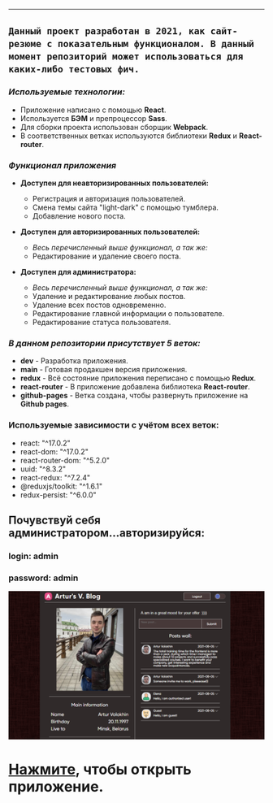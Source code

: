 ***
## `Данный проект разработан в 2021, как сайт-резюме с показательным функционалом. В данный момент репозиторий может использоваться для каких-либо тестовых фич.`

### *Используемые технологии:*

* Приложение написано с помощью **React**.
* Используется **БЭМ** и препроцессор **Sass**.
* Для сборки проекта использован сборщик **Webpack**.
* В соответственных ветках используются библиотеки **Redux** и **React-router**.

### *Функционал приложения*
- **Доступен для неавторизированных пользователей:**
    - Регистрация и авторизация пользователей.
    - Смена темы сайта "light-dark" с помощью тумблера.
    - Добавление нового поста.

- **Доступен для авторизированных пользователей:**
    - *Весь перечисленный выше функционал, а так же:*
    - Редактирование и удаление своего поста.
    
- **Доступен для администратора:**
    - *Весь перечисленный выше функционал, а так же:*
    - Удаление и редактирование любых постов.
    - Удаление всех постов одновременно.
    - Редактирование главной информации о пользователе.
    - Редактирование статуса пользователя.

### *В данном репозитории присутствует 5 веток:*

* **dev** - Разработка приложения.
* **main** - Готовая продакшен версия приложения. 
* **redux** - Всё состояние приложения переписано с помощью **Redux**.
* **react-router** - В приложение добавлена библиотека **React-router**.
* **github-pages** - Ветка создана, чтобы развернуть приложение на **Github pages**.

### Используемые зависимости с учётом всех веток:
- react: "^17.0.2"
- react-dom: "^17.0.2"
- react-router-dom: "^5.2.0"
- uuid: "^8.3.2"
- react-redux: "^7.2.4"
- @reduxjs/toolkit: "^1.6.1"
- redux-persist: "^6.0.0"


## Почувствуй себя администратором...авторизируйся:

### login: admin
### password: admin

<img src="https://github.com/arturvolokhin/images/blob/main/scrinshots/blog-cv.png"></img>

# [Нажмите](https://arturvolokhin.github.io/myBlog-react/), чтобы открыть приложение.
